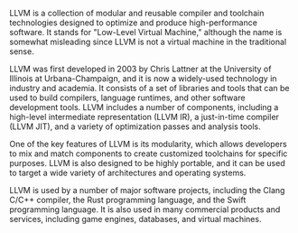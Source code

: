 LLVM is a collection of modular and reusable compiler and toolchain technologies designed to optimize and produce high-performance software. It stands for "Low-Level Virtual Machine," although the name is somewhat misleading since LLVM is not a virtual machine in the traditional sense.

LLVM was first developed in 2003 by Chris Lattner at the University of Illinois at Urbana-Champaign, and it is now a widely-used technology in industry and academia. It consists of a set of libraries and tools that can be used to build compilers, language runtimes, and other software development tools. LLVM includes a number of components, including a high-level intermediate representation (LLVM IR), a just-in-time compiler (LLVM JIT), and a variety of optimization passes and analysis tools.

One of the key features of LLVM is its modularity, which allows developers to mix and match components to create customized toolchains for specific purposes. LLVM is also designed to be highly portable, and it can be used to target a wide variety of architectures and operating systems.

LLVM is used by a number of major software projects, including the Clang C/C++ compiler, the Rust programming language, and the Swift programming language. It is also used in many commercial products and services, including game engines, databases, and virtual machines.